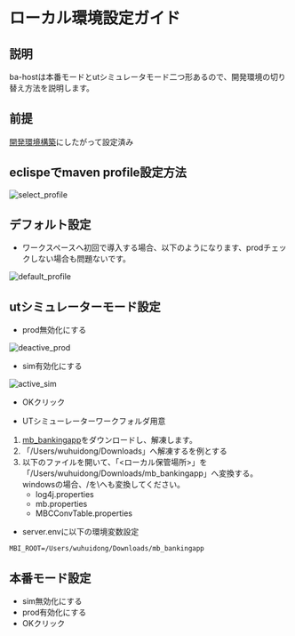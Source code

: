 # ローカル環境設定ガイド

##  説明

ba-hostは本番モードとutシミュレータモード二つ形あるので、開発環境の切り替え方法を説明します。

##  前提

[開発環境構築](./DevEnvSetting.md)にしたがって設定済み

##  eclispeでmaven profile設定方法

![select_profile](./image/select_profile.png)

##  デフォルト設定

* ワークスペースへ初回で導入する場合、以下のようになります、prodチェックしない場合も問題ないです。

![default_profile](./image/default_profile.png)

##  utシミュレーターモード設定

* prod無効化にする

![deactive_prod](./image/deactive_prod.png)

* sim有効化にする

![active_sim](./image/active_sim.png)

* OKクリック

* UTシミューレーターワークフォルダ用意

1. [mb_bankingapp](./mb_bankingapp.zip)をダウンロードし、解凍します。
2. 「/Users/wuhuidong/Downloads」へ解凍するを例とする
3.  以下のファイルを開いて、「<ローカル保管場所>」を「/Users/wuhuidong/Downloads/mb_bankingapp」へ変換する。windowsの場合、/を\へも変換してください。
    - log4j.properties
    - mb.properties
    - MBCConvTable.properties

* server.envに以下の環境変数設定
```
MBI_ROOT=/Users/wuhuidong/Downloads/mb_bankingapp
```


##  本番モード設定

* sim無効化にする
* prod有効化にする
* OKクリック
